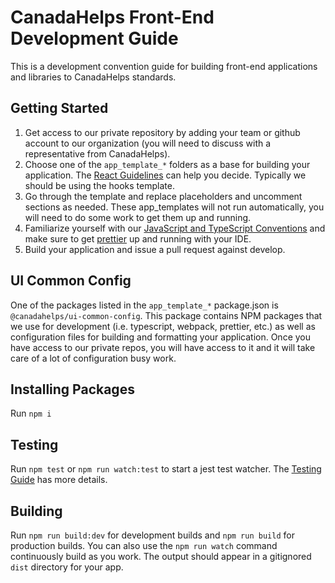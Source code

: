 # CanadaHelps Front-End Development Guide
This is a development convention guide for building front-end applications and libraries to CanadaHelps standards.

## Getting Started

1. Get access to our private repository by adding your team or github account to our organization (you will need to discuss with a representative from CanadaHelps).
2. Choose one of the `app_template_*` folders as a base for building your application. The [React Guidelines](react-guidelines/) can help you decide. Typically we should be using the hooks template.
3. Go through the template and replace placeholders and uncomment sections as needed. These app_templates will not run automatically, you will need to do some work to get them up and running.
4. Familiarize yourself with our [JavaScript and TypeScript Conventions](js-ts-conventions) and make sure to get [prettier](https://prettier.io/) up and running with your IDE.
5. Build your application and issue a pull request against develop.

## UI Common Config

One of the packages listed in the `app_template_*` package.json is `@canadahelps/ui-common-config`. This package contains NPM packages that we use for development (i.e. typescript, webpack, prettier, etc.) as well as configuration files for building and formatting your application. Once you have access to our private repos, you will have access to it and it will take care of a lot of configuration busy work.

## Installing Packages

Run `npm i`

## Testing

Run `npm test` or `npm run watch:test` to start a jest test watcher. The [Testing Guide](tests-guidelines) has more details.

## Building

Run `npm run build:dev` for development builds and `npm run build` for production builds. You can also use the `npm run watch` command continuously build as you work.
The output should appear in a gitignored `dist` directory for your app.



